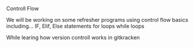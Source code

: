 Controll Flow

We will be working on some refresher programs using control flow basics including... IF, Elif, Else statements
for loops
while loops

While learing how version controll works in gitkracken
